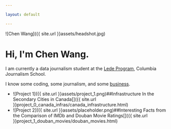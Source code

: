 ```yaml
---

layout: default

---
```

![Chen Wang]({{ site.url }}assets/headshot.jpg)

# Hi, I'm Chen Wang.

I am currently a data journalism student at the [Lede Program](http://ledeprogram.com), Columbia Journalism School.

I know some coding, some journalism, and some [business](http://www.rotman.utoronto.ca/Degrees/MastersPrograms/MBAPrograms/FullTimeMBA). 


* ![Project 1]({{ site.url }}assets/project_1.png)##Infrastructure In the Secondary Cities in Canada[]({{ site.url }}project_0_canada_infras/canada_infrastructure.html)
* ![Project 2]({{ site.url }}assets/placeholder.png)##Interesting Facts from the Comparison of IMDb and Douban Movie Ratings[]({{ site.url }}project_1_douban_movies/douban_movies.html)